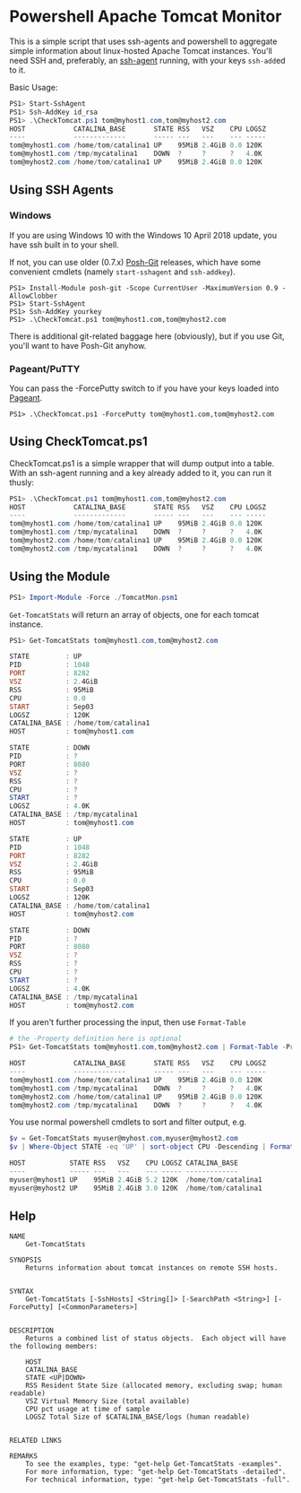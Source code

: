 # Powershell Apache Tomcat Monitor
This is a simple script that uses ssh-agents and powershell to aggregate simple information about linux-hosted Apache Tomcat instances.  You'll need SSH and, preferably, an [ssh-agent](https://www.ssh.com/ssh/agent) running, with your keys `ssh-add`ed to it.

Basic Usage:
```Powershell
PS1> Start-SshAgent
PS1> Ssh-AddKey id_rsa
PS1> .\CheckTomcat.ps1 tom@myhost1.com,tom@myhost2.com
HOST            CATALINA_BASE       STATE RSS   VSZ    CPU LOGSZ
----            -------------       ----- ---   ---    --- -----
tom@myhost1.com /home/tom/catalina1 UP    95MiB 2.4GiB 0.0 120K 
tom@myhost1.com /tmp/mycatalina1    DOWN  ?     ?      ?   4.0K 
tom@myhost2.com /home/tom/catalina1 UP    95MiB 2.4GiB 0.0 120K 
```

## Using SSH Agents
### Windows
If you are using Windows 10 with the Windows 10 April 2018 update, you have ssh built in to your shell.  

If not, you can use older (0.7.x) [Posh-Git](https://github.com/dahlbyk/posh-git) releases, which have some convenient cmdlets (namely `start-sshagent` and `ssh-addkey`).
```
PS1> Install-Module posh-git -Scope CurrentUser -MaximumVersion 0.9 -AllowClobber
PS1> Start-SshAgent
PS1> Ssh-AddKey yourkey
PS1> .\CheckTomcat.ps1 tom@myhost1.com,tom@myhost2.com
```

There is additional git-related baggage here (obviously), but if you use Git, you'll want to have Posh-Git anyhow.

### Pageant/PuTTY
You can pass the -ForcePutty switch to if you have your keys loaded into [Pageant](https://www.chiark.greenend.org.uk/~sgtatham/putty/).
```
PS1> .\CheckTomcat.ps1 -ForcePutty tom@myhost1.com,tom@myhost2.com
```

## Using CheckTomcat.ps1
CheckTomcat.ps1 is a simple wrapper that will dump output into a table.  With an ssh-agent running and a key already added to it, you can run it thusly:
```PowerShell
PS1> .\CheckTomcat.ps1 tom@myhost1.com,tom@myhost2.com
HOST            CATALINA_BASE       STATE RSS   VSZ    CPU LOGSZ
----            -------------       ----- ---   ---    --- -----
tom@myhost1.com /home/tom/catalina1 UP    95MiB 2.4GiB 0.0 120K 
tom@myhost1.com /tmp/mycatalina1    DOWN  ?     ?      ?   4.0K 
tom@myhost2.com /home/tom/catalina1 UP    95MiB 2.4GiB 0.0 120K 
tom@myhost2.com /tmp/mycatalina1    DOWN  ?     ?      ?   4.0K 
```

## Using the Module
```PowerShell
PS1> Import-Module -Force ./TomcatMon.psm1
```

`Get-TomcatStats` will return an array of objects, one for each tomcat instance.
```PowerShell
PS1> Get-TomcatStats tom@myhost1.com,tom@myhost2.com

STATE         : UP
PID           : 1048
PORT          : 8282
VSZ           : 2.4GiB
RSS           : 95MiB
CPU           : 0.0
START         : Sep03
LOGSZ         : 120K
CATALINA_BASE : /home/tom/catalina1
HOST          : tom@myhost1.com

STATE         : DOWN
PID           : ?
PORT          : 8080
VSZ           : ?
RSS           : ?
CPU           : ?
START         : ?
LOGSZ         : 4.0K
CATALINA_BASE : /tmp/mycatalina1
HOST          : tom@myhost1.com

STATE         : UP
PID           : 1048
PORT          : 8282
VSZ           : 2.4GiB
RSS           : 95MiB
CPU           : 0.0
START         : Sep03
LOGSZ         : 120K
CATALINA_BASE : /home/tom/catalina1
HOST          : tom@myhost2.com

STATE         : DOWN
PID           : ?
PORT          : 8080
VSZ           : ?
RSS           : ?
CPU           : ?
START         : ?
LOGSZ         : 4.0K
CATALINA_BASE : /tmp/mycatalina1
HOST          : tom@myhost2.com
```

If you aren't further processing the input, then use `Format-Table`
```PowerShell
# the -Property definition here is optional
PS1> Get-TomcatStats tom@myhost1.com,tom@myhost2.com | Format-Table -Property HOST,CATALINA_BASE,STATE,RSS,VSZ,CPU,LOGSZ

HOST            CATALINA_BASE       STATE RSS   VSZ    CPU LOGSZ
----            -------------       ----- ---   ---    --- -----
tom@myhost1.com /home/tom/catalina1 UP    95MiB 2.4GiB 0.0 120K 
tom@myhost1.com /tmp/mycatalina1    DOWN  ?     ?      ?   4.0K 
tom@myhost2.com /home/tom/catalina1 UP    95MiB 2.4GiB 0.0 120K 
tom@myhost2.com /tmp/mycatalina1    DOWN  ?     ?      ?   4.0K 
```

You use normal powershell cmdlets to sort and filter output, e.g.
```PowerShell
$v = Get-TomcatStats myuser@myhost.com,myuser@myhost2.com
$v | Where-Object STATE -eq 'UP' | sort-object CPU -Descending | Format-Table

HOST           STATE RSS   VSZ    CPU LOGSZ CATALINA_BASE        
----           ----- ---   ---    --- ----- -------------       
myuser@myhost1 UP    95MiB 2.4GiB 5.2 120K  /home/tom/catalina1 
myuser@myhost2 UP    95MiB 2.4GiB 3.0 120K  /home/tom/catalina1 
```


## Help
```
NAME
    Get-TomcatStats

SYNOPSIS
    Returns information about tomcat instances on remote SSH hosts.


SYNTAX
    Get-TomcatStats [-SshHosts] <String[]> [-SearchPath <String>] [-ForcePutty] [<CommonParameters>]


DESCRIPTION
    Returns a combined list of status objects.  Each object will have the following members:

    HOST
    CATALINA_BASE
    STATE <UP|DOWN>
    RSS Resident State Size (allocated memory, excluding swap; human readable)
    VSZ Virtual Memory Size (total available)
    CPU pct usage at time of sample
    LOGSZ Total Size of $CATALINA_BASE/logs (human readable)


RELATED LINKS

REMARKS
    To see the examples, type: "get-help Get-TomcatStats -examples".
    For more information, type: "get-help Get-TomcatStats -detailed".
    For technical information, type: "get-help Get-TomcatStats -full".
```
